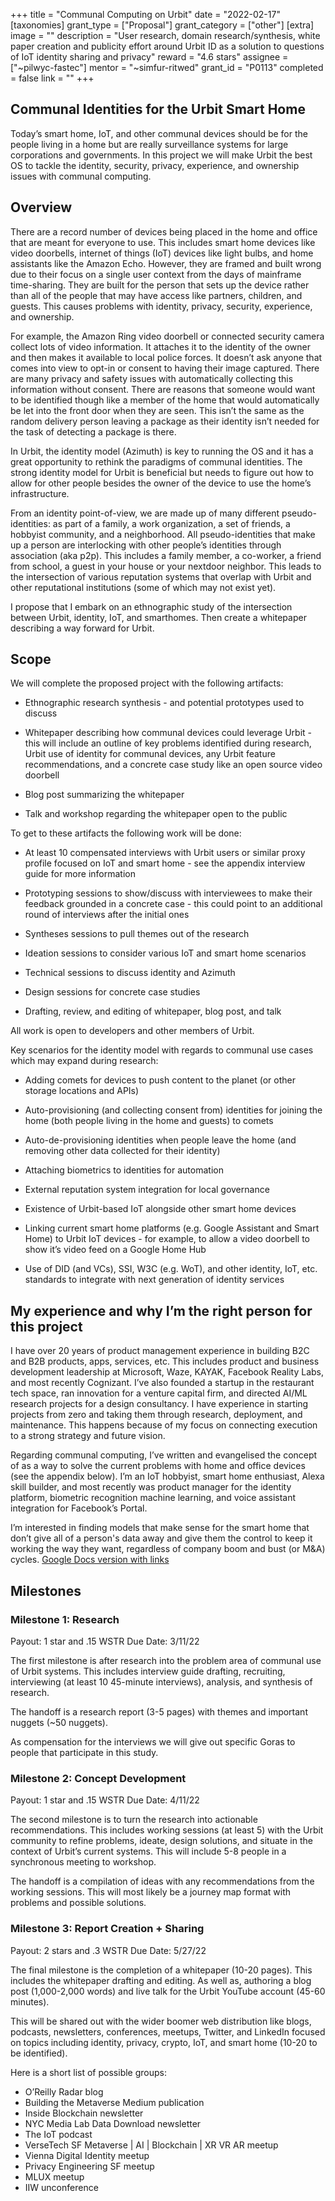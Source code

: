 +++
title = "Communal Computing on Urbit"
date = "2022-02-17"
[taxonomies]
grant_type = ["Proposal"]
grant_category = ["other"]
[extra]
image = ""
description = "User research, domain research/synthesis, white paper creation and publicity effort around Urbit ID as a solution to questions of IoT identity sharing and privacy"
reward = "4.6 stars"
assignee = ["~pilwyc-fastec"]
mentor = "~simfur-ritwed"
grant_id = "P0113"
completed = false
link = ""
+++

## Communal Identities for the Urbit Smart Home

Today’s smart home, IoT, and other communal devices should be for the people living in a home but are really surveillance systems for large corporations and governments. In this project we will make Urbit the best OS to tackle the identity, security, privacy, experience, and ownership issues with communal computing.

## Overview

There are a record number of devices being placed in the home and office that are meant for everyone to use. This includes smart home devices like video doorbells, internet of things (IoT) devices like light bulbs, and home assistants like the Amazon Echo. However, they are framed and built wrong due to their focus on a single user context from the days of mainframe time-sharing. They are built for the person that sets up the device rather than all of the people that may have access like partners, children, and guests. This causes problems with identity, privacy, security, experience, and ownership.

For example, the Amazon Ring video doorbell or connected security camera collect lots of video information. It attaches it to the identity of the owner and then makes it available to local police forces. It doesn’t ask anyone that comes into view to opt-in or consent to having their image captured. There are many privacy and safety issues with automatically collecting this information without consent. There are reasons that someone would want to be identified though like a member of the home that would automatically be let into the front door when they are seen. This isn’t the same as the random delivery person leaving a package as their identity isn’t needed for the task of detecting a package is there.

In Urbit, the identity model (Azimuth) is key to running the OS and it has a great opportunity to rethink the paradigms of communal identities. The strong identity model for Urbit is beneficial but needs to figure out how to allow for other people besides the owner of the device to use the home’s infrastructure.

From an identity point-of-view, we are made up of many different pseudo-identities: as part of a family, a work organization, a set of friends, a hobbyist community, and a neighborhood. All pseudo-identities that make up a person are interlocking with other people’s identities through association (aka p2p). This includes a family member, a co-worker, a friend from school, a guest in your house or your nextdoor neighbor. This leads to the intersection of various reputation systems that overlap with Urbit and other reputational institutions (some of which may not exist yet).

I propose that I embark on an ethnographic study of the intersection between Urbit, identity, IoT, and smarthomes. Then create a whitepaper describing a way forward for Urbit.

## Scope

We will complete the proposed project with the following artifacts:

- Ethnographic research synthesis - and potential prototypes used to discuss

- Whitepaper describing how communal devices could leverage Urbit - this will include an outline of key problems identified during research, Urbit use of identity for communal devices, any Urbit feature recommendations, and a concrete case study like an open source video doorbell

- Blog post summarizing the whitepaper

- Talk and workshop regarding the whitepaper open to the public

To get to these artifacts the following work will be done:

- At least 10 compensated interviews with Urbit users or similar proxy profile focused on IoT and smart home - see the appendix interview guide for more information

- Prototyping sessions to show/discuss with interviewees to make their feedback grounded in a concrete case - this could point to an additional round of interviews after the initial ones

- Syntheses sessions to pull themes out of the research

- Ideation sessions to consider various IoT and smart home scenarios

- Technical sessions to discuss identity and Azimuth

- Design sessions for concrete case studies

- Drafting, review, and editing of whitepaper, blog post, and talk

All work is open to developers and other members of Urbit.

Key scenarios for the identity model with regards to communal use cases which may expand during research:

- Adding comets for devices to push content to the planet (or other storage locations and APIs)

- Auto-provisioning (and collecting consent from) identities for joining the home (both people living in the home and guests) to comets

- Auto-de-provisioning identities when people leave the home (and removing other data collected for their identity)

- Attaching biometrics to identities for automation

- External reputation system integration for local governance

- Existence of Urbit-based IoT alongside other smart home devices

- Linking current smart home platforms (e.g. Google Assistant and Smart Home) to Urbit IoT devices - for example, to allow a video doorbell to show it’s video feed on a Google Home Hub

- Use of DID (and VCs), SSI, W3C (e.g. WoT), and other identity, IoT, etc. standards to integrate with next generation of identity services

## My experience and why I’m the right person for this project

I have over 20 years of product management experience in building B2C and B2B products, apps, services, etc. This includes product and business development leadership at Microsoft, Waze, KAYAK, Facebook Reality Labs, and most recently Cognizant. I’ve also founded a startup in the restaurant tech space, ran innovation for a venture capital firm, and directed AI/ML research projects for a design consultancy. I have experience in starting projects from zero and taking them through research, deployment, and maintenance. This happens because of my focus on connecting execution to a strong strategy and future vision.

Regarding communal computing, I’ve written and evangelised the concept of as a way to solve the current problems with home and office devices (see the appendix below). I’m an IoT hobbyist, smart home enthusiast, Alexa skill builder, and most recently was product manager for the identity platform, biometric recognition machine learning, and voice assistant integration for Facebook’s Portal.

I’m interested in finding models that make sense for the smart home that don’t give all of a person's data away and give them the control to keep it working the way they want, regardless of company boom and bust (or M&A) cycles.
[Google Docs version with links](https://docs.google.com/document/d/11RhvBUQ-kp-N8C_lwSIMr5v6ISHoZEa2b0OjooAHEpQ/edit#heading=h.2ks2kbs3fwmh)

## Milestones

### Milestone 1: Research
Payout: 1 star and .15 WSTR
Due Date: 3/11/22

The first milestone is after research into the problem area of communal use of Urbit systems. This includes interview guide drafting, recruiting, interviewing (at least 10 45-minute interviews), analysis, and synthesis of research.

The handoff is a research report (3-5 pages) with themes and important nuggets (~50 nuggets).

As compensation for the interviews we will give out specific Goras to people that participate in this study.

### Milestone 2: Concept Development
Payout: 1 star and .15 WSTR
Due Date: 4/11/22

The second milestone is to turn the research into actionable recommendations. This includes working sessions (at least 5) with the Urbit community to refine problems, ideate, design solutions, and situate in the context of Urbit’s current systems. This will include 5-8 people in a synchronous meeting to workshop.

The handoff is a compilation of ideas with any recommendations from the working sessions. This will most likely be a journey map format with problems and possible solutions.

### Milestone 3: Report Creation + Sharing
Payout: 2 stars and .3 WSTR
Due Date: 5/27/22

The final milestone is the completion of a whitepaper (10-20 pages). This includes the whitepaper drafting and editing. As well as, authoring a blog post (1,000-2,000 words) and live talk for the Urbit YouTube account (45-60 minutes).

This will be shared out with the wider boomer web distribution like blogs, podcasts, newsletters, conferences, meetups, Twitter, and LinkedIn focused on topics including identity, privacy, crypto, IoT, and smart home (10-20 to be identified).

Here is a short list of possible groups:

- O’Reilly Radar blog
- Building the Metaverse Medium publication
- Inside Blockchain newsletter
- NYC Media Lab Data Download newsletter
- The IoT podcast
- VerseTech SF Metaverse | AI | Blockchain | XR VR AR meetup
- Vienna Digital Identity meetup
- Privacy Engineering SF meetup
- MLUX meetup
- IIW unconference
